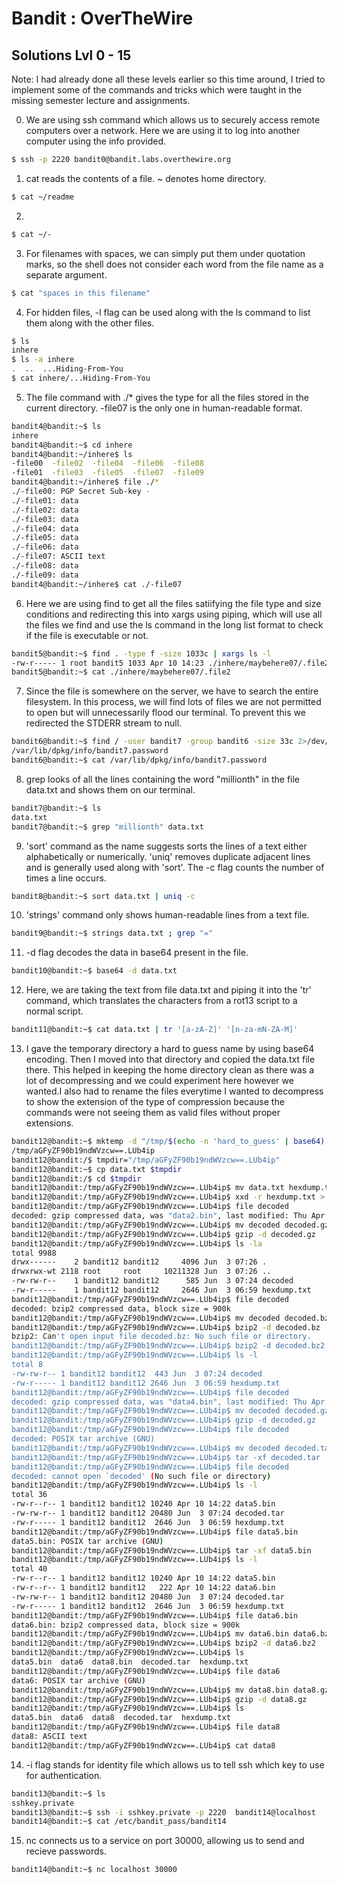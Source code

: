 # Bandit : OverTheWire 

## Solutions Lvl 0 - 15

Note: I had already done all these levels earlier so this time around, I tried to implement some of the commands and tricks which were taught in the missing semester lecture and assignments.

0) We are using ssh command which allows us to securely access remote computers over a network. Here we are using it to log into another computer using the info provided.
```bash
$ ssh -p 2220 bandit0@bandit.labs.overthewire.org
```

1) cat reads the contents of a file. ~ denotes home directory. 
```bash
$ cat ~/readme
```

2) 
```bash
$ cat ~/-
```

3) For filenames with spaces, we can simply put them under quotation marks, so the shell does not consider each word from the file name as a separate argument.
```bash
$ cat "spaces in this filename"
```

4) For hidden files, -l flag can be used along with the ls command to list them along with the other files.
```bash
$ ls
inhere
$ ls -a inhere
.  ..  ...Hiding-From-You
$ cat inhere/...Hiding-From-You
```

5) The file command with ./* gives the type for all the files stored in the current directory.
-file07 is the only one in human-readable format.
```bash
bandit4@bandit:~$ ls
inhere
bandit4@bandit:~$ cd inhere
bandit4@bandit:~/inhere$ ls
-file00  -file02  -file04  -file06  -file08
-file01  -file03  -file05  -file07  -file09
bandit4@bandit:~/inhere$ file ./*
./-file00: PGP Secret Sub-key -
./-file01: data
./-file02: data
./-file03: data
./-file04: data
./-file05: data
./-file06: data
./-file07: ASCII text
./-file08: data
./-file09: data
bandit4@bandit:~/inhere$ cat ./-file07
```
6) Here we are using find to get all the files satiifying the file type and size conditions and redirecting this into xargs using piping, which will use all the files we find and use the ls command in the long list format to check if the file is executable or not.
```bash
bandit5@bandit:~$ find . -type f -size 1033c | xargs ls -l
-rw-r----- 1 root bandit5 1033 Apr 10 14:23 ./inhere/maybehere07/.file2
bandit5@bandit:~$ cat ./inhere/maybehere07/.file2
```

7) Since the file is somewhere on the server, we have to search the entire filesystem. In this process, we will find lots of files we are not permitted to open but will unnecessarily flood our terminal. To prevent this we redirected the STDERR stream to null. 
```bash
bandit6@bandit:~$ find / -user bandit7 -group bandit6 -size 33c 2>/dev/null
/var/lib/dpkg/info/bandit7.password
bandit6@bandit:~$ cat /var/lib/dpkg/info/bandit7.password
```

8) grep looks of all the lines containing the word "millionth" in the file data.txt and shows them on our terminal. 
```bash
bandit7@bandit:~$ ls
data.txt
bandit7@bandit:~$ grep "millionth" data.txt
```

9) 'sort' command as the name suggests sorts the lines of a text either alphabetically or numerically. 'uniq' removes duplicate adjacent lines and is generally used along with 'sort'. The -c flag counts the number of times a line occurs.   
```bash
bandit8@bandit:~$ sort data.txt | uniq -c
```

10) 'strings' command only shows human-readable lines from a text file.     
```bash 
bandit9@bandit:~$ strings data.txt ; grep "="
```

11) -d flag decodes the data in base64 present in the file. 
```bash
bandit10@bandit:~$ base64 -d data.txt
```

12) Here, we are taking the text from file data.txt and piping it into the 'tr' command, which translates the characters from a rot13 script to a normal script. 
```bash
bandit11@bandit:~$ cat data.txt | tr '[a-zA-Z]' '[n-za-mN-ZA-M]'
```

13) I gave the temporary directory a hard to guess name by using base64 encoding. Then I moved into that directory and copied the data.txt file there. This helped in keeping the home directory clean as there was a lot of decompressing and we could experiment here however we wanted.I also had to rename the files everytime I wanted to decompress to show the extension of the type of compression because the commands were not seeing them as valid files without proper extensions. 
```bash 
bandit12@bandit:~$ mktemp -d "/tmp/$(echo -n 'hard_to_guess' | base64).XXXXXX"
/tmp/aGFyZF90b19ndWVzcw==.LUb4ip
bandit12@bandit:/$ tmpdir="/tmp/aGFyZF90b19ndWVzcw==.LUb4ip"
bandit12@bandit:~$ cp data.txt $tmpdir
bandit12@bandit:/$ cd $tmpdir
bandit12@bandit:/tmp/aGFyZF90b19ndWVzcw==.LUb4ip$ mv data.txt hexdump.txt
bandit12@bandit:/tmp/aGFyZF90b19ndWVzcw==.LUb4ip$ xxd -r hexdump.txt > decoded
bandit12@bandit:/tmp/aGFyZF90b19ndWVzcw==.LUb4ip$ file decoded
decoded: gzip compressed data, was "data2.bin", last modified: Thu Apr 10 14:22:57 2025, max compression, from Unix, original size modulo 2^32 585
bandit12@bandit:/tmp/aGFyZF90b19ndWVzcw==.LUb4ip$ mv decoded decoded.gz
bandit12@bandit:/tmp/aGFyZF90b19ndWVzcw==.LUb4ip$ gzip -d decoded.gz
bandit12@bandit:/tmp/aGFyZF90b19ndWVzcw==.LUb4ip$ ls -la
total 9988
drwx------    2 bandit12 bandit12     4096 Jun  3 07:26 .
drwxrwx-wt 2118 root     root     10211328 Jun  3 07:26 ..
-rw-rw-r--    1 bandit12 bandit12      585 Jun  3 07:24 decoded
-rw-r-----    1 bandit12 bandit12     2646 Jun  3 06:59 hexdump.txt
bandit12@bandit:/tmp/aGFyZF90b19ndWVzcw==.LUb4ip$ file decoded
decoded: bzip2 compressed data, block size = 900k
bandit12@bandit:/tmp/aGFyZF90b19ndWVzcw==.LUb4ip$ mv decoded decoded.bz2
bandit12@bandit:/tmp/aGFyZF90b19ndWVzcw==.LUb4ip$ bzip2 -d decoded.bz
bzip2: Can't open input file decoded.bz: No such file or directory.
bandit12@bandit:/tmp/aGFyZF90b19ndWVzcw==.LUb4ip$ bzip2 -d decoded.bz2
bandit12@bandit:/tmp/aGFyZF90b19ndWVzcw==.LUb4ip$ ls -l
total 8
-rw-rw-r-- 1 bandit12 bandit12  443 Jun  3 07:24 decoded
-rw-r----- 1 bandit12 bandit12 2646 Jun  3 06:59 hexdump.txt
bandit12@bandit:/tmp/aGFyZF90b19ndWVzcw==.LUb4ip$ file decoded
decoded: gzip compressed data, was "data4.bin", last modified: Thu Apr 10 14:22:57 2025, max compression, from Unix, original size modulo 2^32 20480
bandit12@bandit:/tmp/aGFyZF90b19ndWVzcw==.LUb4ip$ mv decoded decoded.gz
bandit12@bandit:/tmp/aGFyZF90b19ndWVzcw==.LUb4ip$ gzip -d decoded.gz
bandit12@bandit:/tmp/aGFyZF90b19ndWVzcw==.LUb4ip$ file decoded
decoded: POSIX tar archive (GNU)
bandit12@bandit:/tmp/aGFyZF90b19ndWVzcw==.LUb4ip$ mv decoded decoded.tar
bandit12@bandit:/tmp/aGFyZF90b19ndWVzcw==.LUb4ip$ tar -xf decoded.tar
bandit12@bandit:/tmp/aGFyZF90b19ndWVzcw==.LUb4ip$ file decoded
decoded: cannot open `decoded' (No such file or directory)
bandit12@bandit:/tmp/aGFyZF90b19ndWVzcw==.LUb4ip$ ls -l
total 36
-rw-r--r-- 1 bandit12 bandit12 10240 Apr 10 14:22 data5.bin
-rw-rw-r-- 1 bandit12 bandit12 20480 Jun  3 07:24 decoded.tar
-rw-r----- 1 bandit12 bandit12  2646 Jun  3 06:59 hexdump.txt
bandit12@bandit:/tmp/aGFyZF90b19ndWVzcw==.LUb4ip$ file data5.bin
data5.bin: POSIX tar archive (GNU)
bandit12@bandit:/tmp/aGFyZF90b19ndWVzcw==.LUb4ip$ tar -xf data5.bin
bandit12@bandit:/tmp/aGFyZF90b19ndWVzcw==.LUb4ip$ ls -l
total 40
-rw-r--r-- 1 bandit12 bandit12 10240 Apr 10 14:22 data5.bin
-rw-r--r-- 1 bandit12 bandit12   222 Apr 10 14:22 data6.bin
-rw-rw-r-- 1 bandit12 bandit12 20480 Jun  3 07:24 decoded.tar
-rw-r----- 1 bandit12 bandit12  2646 Jun  3 06:59 hexdump.txt
bandit12@bandit:/tmp/aGFyZF90b19ndWVzcw==.LUb4ip$ file data6.bin
data6.bin: bzip2 compressed data, block size = 900k
bandit12@bandit:/tmp/aGFyZF90b19ndWVzcw==.LUb4ip$ mv data6.bin data6.bz2
bandit12@bandit:/tmp/aGFyZF90b19ndWVzcw==.LUb4ip$ bzip2 -d data6.bz2
bandit12@bandit:/tmp/aGFyZF90b19ndWVzcw==.LUb4ip$ ls
data5.bin  data6  data8.bin  decoded.tar  hexdump.txt
bandit12@bandit:/tmp/aGFyZF90b19ndWVzcw==.LUb4ip$ file data6
data6: POSIX tar archive (GNU)
bandit12@bandit:/tmp/aGFyZF90b19ndWVzcw==.LUb4ip$ mv data8.bin data8.gz
bandit12@bandit:/tmp/aGFyZF90b19ndWVzcw==.LUb4ip$ gzip -d data8.gz
bandit12@bandit:/tmp/aGFyZF90b19ndWVzcw==.LUb4ip$ ls
data5.bin  data6  data8  decoded.tar  hexdump.txt
bandit12@bandit:/tmp/aGFyZF90b19ndWVzcw==.LUb4ip$ file data8
data8: ASCII text
bandit12@bandit:/tmp/aGFyZF90b19ndWVzcw==.LUb4ip$ cat data8
```

14) -i flag stands for identity file which allows us to tell ssh which key to use for authentication.   
```bash
bandit13@bandit:~$ ls
sshkey.private
bandit13@bandit:~$ ssh -i sshkey.private -p 2220  bandit14@localhost
bandit14@bandit:~$ cat /etc/bandit_pass/bandit14
```

15) nc connects us to a service on port 30000, allowing us to send and recieve passwords.
```bash
bandit14@bandit:~$ nc localhost 30000
```



